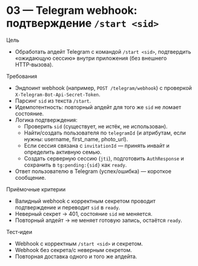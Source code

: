 # 03 — Telegram webhook: подтверждение `/start <sid>`

Цель
- Обработать апдейт Telegram с командой `/start <sid>`, подтвердить «ожидающую сессию» внутри приложения (без внешнего HTTP‑вызова).

Требования
- Эндпоинт webhook (например, `POST /telegram/webhook`) с проверкой `X-Telegram-Bot-Api-Secret-Token`.
- Парсинг `sid` из текста `/start`.
- Идемпотентность: повторный апдейт для того же `sid` не ломает состояние.
- Логика подтверждения:
  - Проверить `sid` (существует, не истёк, не использован).
  - Найти/создать пользователя по `telegramId` (и атрибутам, если нужны: username, first_name, photo_url).
  - Если сессия связана с `invitationId` — принять инвайт и определить активную семью.
  - Создать серверную сессию (`jti`), подготовить `AuthResponse` и сохранить в `tg:pending:{sid}` как `ready`.
- Ответ пользователю в Telegram (успех/ошибка) — короткое сообщение.

Приёмочные критерии
- Валидный webhook с корректным секретом проводит подтверждение и переводит `sid` в `ready`.
- Неверный секрет → 401, состояние `sid` не меняется.
- Повторный апдейт → не меняет готовую запись, остаётся `ready`.

Тест‑идеи
- Webhook с корректным `/start <sid>` и секретом.
- Webhook без секрета/с неверным секретом.
- Повторная доставка одного и того же апдейта.

